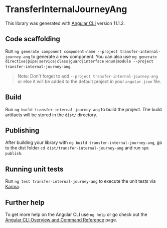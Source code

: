 # TransferInternalJourneyAng

This library was generated with [Angular CLI](https://github.com/angular/angular-cli) version 11.1.2.

## Code scaffolding

Run `ng generate component component-name --project transfer-internal-journey-ang` to generate a new component. You can also use `ng generate directive|pipe|service|class|guard|interface|enum|module --project transfer-internal-journey-ang`.
> Note: Don't forget to add `--project transfer-internal-journey-ang` or else it will be added to the default project in your `angular.json` file. 

## Build

Run `ng build transfer-internal-journey-ang` to build the project. The build artifacts will be stored in the `dist/` directory.

## Publishing

After building your library with `ng build transfer-internal-journey-ang`, go to the dist folder `cd dist/transfer-internal-journey-ang` and run `npm publish`.

## Running unit tests

Run `ng test transfer-internal-journey-ang` to execute the unit tests via [Karma](https://karma-runner.github.io).

## Further help

To get more help on the Angular CLI use `ng help` or go check out the [Angular CLI Overview and Command Reference](https://angular.io/cli) page.
